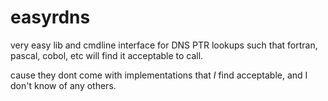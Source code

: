 # easyrdns
very easy lib and cmdline interface for DNS PTR lookups such that fortran, pascal, cobol, etc will find it acceptable to call.

cause they dont come with implementations that _I_ find acceptable, and I don't know of any others.
